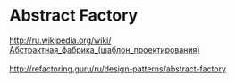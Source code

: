 <h1>Abstract Factory</h1>

<http://ru.wikipedia.org/wiki/Абстрактная_фабрика_(шаблон_проектирования)>
<br/>
<br/>
<http://refactoring.guru/ru/design-patterns/abstract-factory>